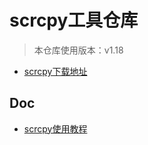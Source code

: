 # scrcpy工具仓库

> 本仓库使用版本：v1.18

- [scrcpy下载地址](https://github.com/Genymobile/scrcpy/releases/)

## Doc

- [scrcpy使用教程](https://github.com/Genymobile/scrcpy/blob/master/README.zh-Hans.md)